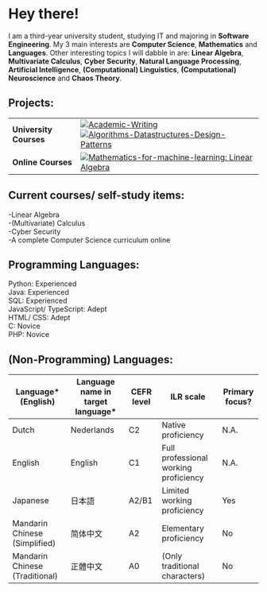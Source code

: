 # Hey there!
I am a third-year university student, studying IT and majoring in **Software Engineering**. My 3 main interests are **Computer Science**, **Mathematics** and **Languages**. Other interesting topics I will dabble in are: **Linear Algebra**, **Multivariate Calculus**, **Cyber Security**, **Natural Language Processing**, **Artificial Intelligence**, **(Computational) Linguistics**, **(Computational) Neuroscience** and **Chaos Theory**. 


## Projects:
|  |  |
| --- | --- |
| **University Courses** | [![Academic-Writing](https://img.shields.io/static/v1?label=&message=Academic-Writing&color=000605&logo=github&logoColor=white&labelColor=000605)](https://github.com/Hakuen9/Academic-Writing) [![Algorithms-Datastructures-Design-Patterns](https://img.shields.io/static/v1?label=&message=Algorithms-Datastructures-Design-Patterns&color=000605&logo=github&logoColor=white&labelColor=000605)](https://github.com/Hakuen9/Algorithms-Datastructures-Design-Patterns)
| **Online Courses** | [![Mathematics-for-machine-learning: Linear Algebra](https://img.shields.io/static/v1?label=&message=Linear-Algebra&color=000605&logo=github&logoColor=white&labelColor=000605)](https://github.com/Hakuen9/Linear-Algebra)

## Current courses/ self-study items:
-Linear Algebra  
-(Multivariate) Calculus  
-Cyber Security  
-A complete Computer Science curriculum online

## Programming Languages:
Python: Experienced  
Java: Experienced  
SQL: Experienced  
JavaScript/ TypeScript: Adept  
HTML/ CSS: Adept  
C: Novice  
PHP: Novice  

## (Non-Programming) Languages:
|Language\* (English) | Language name in target language\* | CEFR level | ILR scale | Primary focus? |
| --- | --- | --- | --- | --- |
| Dutch | Nederlands | C2 | Native proficiency | N.A. |
| English | English | C1 | Full professional working proficiency | N.A. |
| Japanese |日本語 | A2/B1 | Limited working proficiency | Yes |
| Mandarin Chinese (Simplified) | 简体中文 | A2 | Elementary proficiency | No |
| Mandarin Chinese (Traditional) | 正體中文 | A0 | (Only traditional characters) | No |



